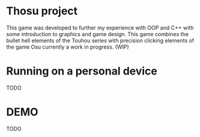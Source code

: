 # Thosu project
This game was developed to further my experience with OOP and C++ with some introduction to graphics and game design. This game combines the bullet hell elements of the Touhou series with precision clicking
elements of the game Osu currently a work in progress. (WIP)

# Running on a personal device
TODO

# DEMO
TODO
